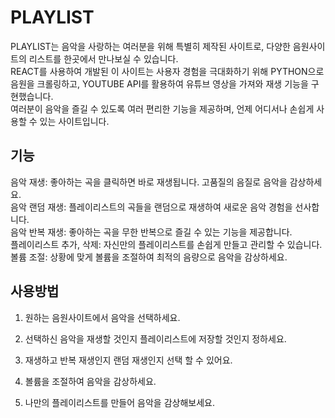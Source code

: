 # PLAYLIST
PLAYLIST는 음악을 사랑하는 여러분을 위해 특별히 제작된 사이트로, 다양한 음원사이트의 리스트를 한곳에서 만나보실 수 있습니다.   
REACT를 사용하여 개발된 이 사이트는 사용자 경험을 극대화하기 위해 PYTHON으로 음원을 크롤링하고, YOUTUBE API를 활용하여 유튜브 영상을 가져와 재생 기능을 구현했습니다.   
여러분이 음악을 즐길 수 있도록 여러 편리한 기능을 제공하며, 언제 어디서나 손쉽게 사용할 수 있는 사이트입니다.   

## 기능
음악 재생: 좋아하는 곡을 클릭하면 바로 재생됩니다. 고품질의 음질로 음악을 감상하세요.   
음악 랜덤 재생: 플레이리스트의 곡들을 랜덤으로 재생하여 새로운 음악 경험을 선사합니다.   
음악 반복 재생: 좋아하는 곡을 무한 반복으로 즐길 수 있는 기능을 제공합니다.   
플레이리스트 추가, 삭제: 자신만의 플레이리스트를 손쉽게 만들고 관리할 수 있습니다.   
볼륨 조절: 상황에 맞게 볼륨을 조절하여 최적의 음량으로 음악을 감상하세요.   


## 사용방법

1. 원하는 음원사이트에서 음악을 선택하세요.

2. 선택하신 음악을 재생할 것인지 플레이리스트에 저장할 것인지 정하세요.

3. 재생하고 반복 재생인지 랜덤 재생인지 선택 할 수 있어요.

4. 볼륨을 조절하여 음악을 감상하세요.

5. 나만의 플레이리스트를 만들어 음악을 감상해보세요.


